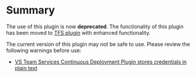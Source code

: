 # Summary

The use of this plugin is now **deprecated**. The functionality of this
plugin has been moved to [TFS
plugin](https://wiki.jenkins-ci.org/display/JENKINS/Team+Foundation+Server+Plugin)
with enhanced functionality. 

  

The current version of this plugin may not be safe to use. Please review
the following warnings before use:

-   [VS Team Services Continuous Deployment Plugin stores credentials in
    plain
    text](https://jenkins.io/security/advisory/2019-04-03/#SECURITY-962)
